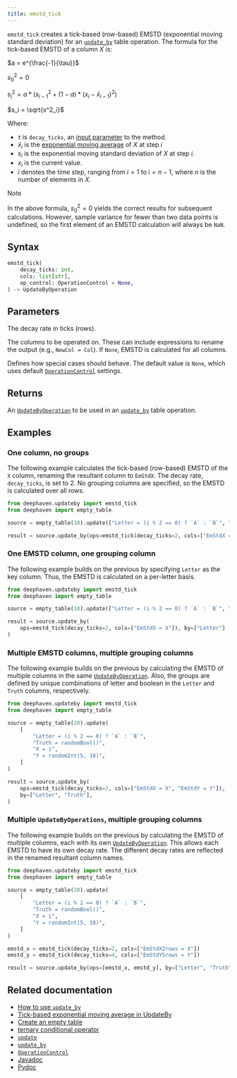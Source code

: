 ```yaml
---
title: emstd_tick
---
```


`emstd_tick` creates a tick-based (row-based) EMSTD (exponential moving standard deviation) for an [`update_by`](./updateBy.md) table operation. The formula for the tick-based EMSTD of a column $X$ is:

$a = e^{\frac{-1}{\tau}}$

$s^2_0 = 0$

$s^2_i = a*(s^2_{i-1} + (1-a)*(x_i - \bar{x}_{i-1})^2)$

$s_i = \sqrt{s^2_i}$

Where:

- $\tau$ is `decay_ticks`, an [input parameter](#parameters) to the method.
- $\bar{x}_i$ is the [exponential moving average](./ema-tick.md) of $X$ at step $i$
- $s_i$ is the exponential moving standard deviation of $X$ at step $i$.
- $x_i$ is the current value.
- $i$ denotes the time step, ranging from $i=1$ to $i = n-1$, where $n$ is the number of elements in $X$.

> [!NOTE]
> In the above formula, $s^2_0 = 0$ yields the correct results for subsequent calculations. However, sample variance for fewer than two data points is undefined, so the first element of an EMSTD calculation will always be `NaN`.

## Syntax

```python syntax
emstd_tick(
    decay_ticks: int,
    cols: list[str],
    op_control: OperationControl = None,
) -> UpdateByOperation
```

## Parameters

<ParamTable>
<Param name="decay_ticks" type="int">

The decay rate in ticks (rows).

</Param>
<Param name="cols" type="list[str]">

The columns to be operated on. These can include expressions to rename the output (e.g., `NewCol = Col`). If `None`, EMSTD is calculated for all columns.

</Param>
<Param name="op_control" optional type="OperationControl">

Defines how special cases should behave. The default value is `None`, which uses default [`OperationControl`](./OperationControl.md) settings.

</Param>
</ParamTable>

## Returns

An [`UpdateByOperation`](./updateBy.md#parameters) to be used in an [`update_by`](./updateBy.md) table operation.

## Examples

### One column, no groups

The following example calculates the tick-based (row-based) EMSTD of the `X` column, renaming the resultant column to `EmStdX`. The decay rate, `decay_ticks`, is set to 2. No grouping columns are specified, so the EMSTD is calculated over all rows.

```python order=result,source
from deephaven.updateby import emstd_tick
from deephaven import empty_table

source = empty_table(10).update(["Letter = (i % 2 == 0) ? `A` : `B`", "X = i"])

result = source.update_by(ops=emstd_tick(decay_ticks=2, cols=["EmStdX = X"]))
```

### One EMSTD column, one grouping column

The following example builds on the previous by specifying `Letter` as the key column. Thus, the EMSTD is calculated on a per-letter basis.

```python order=result,source
from deephaven.updateby import emstd_tick
from deephaven import empty_table

source = empty_table(10).update(["Letter = (i % 2 == 0) ? `A` : `B`", "X = i"])

result = source.update_by(
    ops=emstd_tick(decay_ticks=2, cols=["EmStdX = X"]), by=["Letter"]
)
```

### Multiple EMSTD columns, multiple grouping columns

The following example builds on the previous by calculating the EMSTD of multiple columns in the same [`UpdateByOperation`](./updateBy.md#parameters). Also, the groups are defined by unique combinations of letter and boolean in the `Letter` and `Truth` columns, respectively.

```python order=result,source
from deephaven.updateby import emstd_tick
from deephaven import empty_table

source = empty_table(20).update(
    [
        "Letter = (i % 2 == 0) ? `A` : `B`",
        "Truth = randomBool()",
        "X = i",
        "Y = randomInt(5, 10)",
    ]
)

result = source.update_by(
    ops=emstd_tick(decay_ticks=2, cols=["EmStdX = X", "EmStdY = Y"]),
    by=["Letter", "Truth"],
)
```

### Multiple `UpdateByOperations`, multiple grouping columns

The following example builds on the previous by calculating the EMSTD of multiple columns, each with its own [`UpdateByOperation`](./updateBy.md#parameters). This allows each EMSTD to have its own decay rate. The different decay rates are reflected in the renamed resultant column names.

```python order=result,source
from deephaven.updateby import emstd_tick
from deephaven import empty_table

source = empty_table(20).update(
    [
        "Letter = (i % 2 == 0) ? `A` : `B`",
        "Truth = randomBool()",
        "X = i",
        "Y = randomInt(5, 10)",
    ]
)

emstd_x = emstd_tick(decay_ticks=2, cols=["EmStdX2rows = X"])
emstd_y = emstd_tick(decay_ticks=4, cols=["EmStdY5rows = Y"])

result = source.update_by(ops=[emstd_x, emstd_y], by=["Letter", "Truth"])
```

## Related documentation

- [How to use `update_by`](../../../how-to-guides/use-update-by.md)
- [Tick-based exponential moving average in UpdateBy](./ema-tick.md)
- [Create an empty table](../../../how-to-guides/new-and-empty-table.md#empty_table)
- [ternary conditional operator](../../../how-to-guides/ternary-if-how-to.md)
- [`update`](../select/update.md)
- [`update_by`](./updateBy.md)
- [`OperationControl`](./OperationControl.md)
- [Javadoc](https://deephaven.io/core/javadoc/io/deephaven/api/updateby/UpdateByOperation.html#Ema(double,java.lang.String...))
- [Pydoc](/core/pydoc/code/deephaven.updateby.html#deephaven.updateby.emstd_tick)
